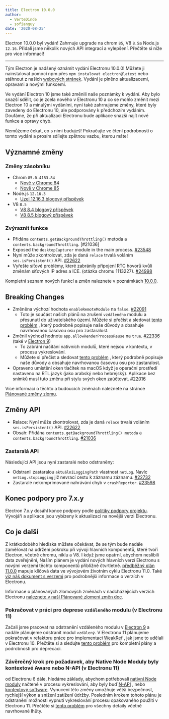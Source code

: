 ```yaml
---
title: Electron 10.0.0
author:
  - VerteDinde
  - sofianguy
date: '2020-08-25'
---
```


Electron 10.0.0 byl vydán! Zahrnuje upgrade na chrom `85`, V8 `8.5`a Node.js `12.16`. Přidali jsme několik nových API integrací a vylepšení. Přečtěte si níže pro více informací!

---

Tým Electron je nadšený oznámit vydání Electronu 10.0.0! Můžete ji nainstalovat pomocí npm přes `npm instalovat electron@latest` nebo stáhnout z našich [webových stránek](https://electronjs.org/releases/stable). Vydání je plněno aktualizacemi, opravami a novými funkcemi.

Ve vydání Electron 10 jsme také změnili naše poznámky k vydání. Aby bylo snazší sdělit, co je zcela nového v Electronu 10 a co se mohlo změnit mezi Electron 10 a minulými vydáními, nyní také zahrnujeme změny, které byly zavedeny do Electronu 10, ale podporovány k předchozím vydáním. Doufáme, že při aktualizaci Electronu bude aplikace snazší najít nové funkce a opravy chyb.

Nemůžeme čekat, co s nimi buduješ! Pokračujte ve čtení podrobností o tomto vydání a prosím sdílejte zpětnou vazbu, kterou máte!

## Významné změny

### Změny zásobníku

* Chrom `85.0.4183.84`
    * [Nově v Chrome 84](https://developers.google.com/web/updates/2020/07/nic84)
    * [Nově v Chrome 85](https://chromereleases.googleblog.com/2020/08/stable-channel-update-for-desktop_25.html)
* Node.js `12.16.3`
    * [Uzel 12.16.3 blogový příspěvek](https://nodejs.org/en/blog/release/v12.16.3/)
* V8 `8.5`
    * [V8 8.4 blogový příspěvek](https://v8.dev/blog/v8-release-84)
    * [V8 8.5 blogový příspěvek](https://v8.dev/blog/v8-release-85)

### Zvýraznit funkce

* Přidána `contents.getBackgroundThrottling()` metoda a `contents.backgroundThrottling`. [#21036]
* Exposed the `desktopCapturer` module in the main process. [#23548](https://github.com/electron/electron/pull/23548)
* Nyní může zkontrolovat, zda je daná `relace` trvalá voláním `ses.isPersistent()` API. [#22622](https://github.com/electron/electron/pull/22622)
* Vyřešte síťové problémy, které zabránily připojení RTC hovorů kvůli změnám síťových IP adres a ICE. (otázka chromu 1113227). [#24998](https://github.com/electron/electron/pull/24998)

Kompletní seznam nových funkcí a změn naleznete v poznámkách [10.0.0](https://github.com/electron/electron/releases/tag/v10.0.0).

## Breaking Changes

* Změněna výchozí hodnota `enableRemoteModule` na `false`. [#22091](https://github.com/electron/electron/pull/22091)
    * Toto je součást našich plánů na zrušení `vzdáleného` modulu a přesunutí do uživatelského území. Můžete si přečíst a sledovat [tento problém](https://github.com/electron/electron/issues/21408) , který podrobně popisuje naše důvody a obsahuje navrhovanou časovou osu pro zastaralost.
* Změnil výchozí hodnotu `app.allowRenderProcessReuse` na `true`. [#22336](https://github.com/electron/electron/pull/22336) (také v [Electron 9](https://github.com/electron/electron/pull/22401))
   * To zabrání načítání nativních modulů, které nejsou v kontextu, v procesu vykreslování.
   * Můžete si přečíst a sledovat [tento problém](https://github.com/electron/electron/issues/18397) , který podrobně popisuje naše důvody a obsahuje navrhovanou časovou osu pro zastaralost.
* Opraveno umístění oken tlačítek na macOS když je operační prostředí nastaveno na RTL jazyk (jako arabský nebo hebrejský). Aplikace bez snímků musí tuto změnu při stylu svých oken zaúčtovat. [#22016](https://github.com/electron/electron/pull/22016)

Více informací o těchto a budoucích změnách naleznete na stránce [Plánované změny zlomu](https://github.com/electron/electron/blob/master/docs/breaking-changes.md).

## Změny API

* Relace: Nyní může zkontrolovat, zda je daná `relace` trvalá voláním `ses.isPersistent()` API. [#22622](https://github.com/electron/electron/pull/22622)
* Obsah: Přidána `contents.getBackgroundThrottling() metoda` a `contents.backgroundThrottling`. [#21036](https://github.com/electron/electron/pull/21036)

### Zastaralá API

Následující API jsou nyní zastaralé nebo odstraněny:

* Odstranil zastaralou `aktuálníLoggingPath` vlastnost `netLog`. Navíc `netLog.stopLogging` již nevrací cestu k záznamu záznamu. [#22732](https://github.com/electron/electron/pull/22732)
* Zastaralé nekomprimované nahrávání chyb v `crashReporter`. [#23598](https://github.com/electron/electron/pull/23598)

## Konec podpory pro 7.x.y

Electron 7.x.y dosáhl konce podpory podle [politiky podpory projektu](https://electronjs.org/docs/tutorial/support#supported-versions). Vývojáři a aplikace jsou vybízeny k aktualizaci na novější verzi Electronu.

## Co je další

Z krátkodobého hlediska můžete očekávat, že se tým bude nadále zaměřovat na udržení pokroku při vývoji hlavních komponentů, které tvoří Electron, včetně chromu, niklu a V8. I když jsme opatrní, abychom neslíbili data zveřejnění, Naším plánem je vydání nových hlavních verzí Electronu s novými verzemi těchto komponentů přibližně čtvrtletně. [předběžný plán 11.0.0](https://electronjs.org/docs/tutorial/electron-timelines) mapuje klíčová data ve vývojovém životním cyklu Electronu 11.0. Také [viz náš dokument s verzemi](https://electronjs.org/docs/tutorial/electron-versioning) pro podrobnější informace o verzích v Electronu.

Informace o plánovaných zlomových změnách v nadcházejících verzích Electronu [naleznete v naší Plánované zlomení změn doc](https://github.com/electron/electron/blob/master/docs/breaking-changes.md).

### Pokračovat v práci pro deprese `vzdáleného` modulu (v Electronu 11)
Začali jsme pracovat na odstranění vzdáleného modulu v [Electron 9](https://www.electronjs.org/blog/electron-9-0) a nadále plánujeme odstranit modul `vzdálený`. V Electronu 11 plánujeme pokračovat v refaktoru práce pro implementaci [WeakRef](https://v8.dev/features/weak-references) , jak jsme to udělali v Electronu 10. Přečtěte si a sledujte [tento problém](https://github.com/electron/electron/issues/21408) pro kompletní plány a podrobnosti pro deprecaci.

### Závěrečný krok pro požadavek, aby Native Node Moduly byly kontextové Aware nebo N-API (v Electronu 11)
od Electronu 6 dále, hledáme základy, abychom potřebovali [nativní Node moduly](https://nodejs.org/api/addons.html) načtené v procesu vykreslování, aby byly buď [N-API](https://nodejs.org/api/n-api.html) , nebo [kontextový software](https://nodejs.org/api/addons.html#addons_context_aware_addons). Vynucení této změny umožňuje větší bezpečnost, rychlejší výkon a snížení zatížení údržby. Posledním krokem tohoto plánu je odstranění možnosti vypnutí vykreslování procesu opakovaného použití v Electronu 11. Přečtěte si [tento problém](https://github.com/electron/electron/issues/18397) pro všechny detaily včetně navrhované lhůty.
